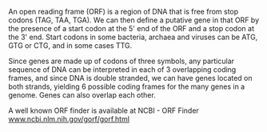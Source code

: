 
An open reading frame (ORF) is a region of DNA that is free from stop codons (TAG, TAA, TGA). We can then define a putative gene in that ORF by the presence of a start codon at the 5' end of the ORF and a stop codon at the 3' end. Start codons in some bacteria, archaea and viruses can be ATG, GTG or CTG, and in some cases TTG.  

Since genes are made up of codons of three symbols, any particular sequence of DNA can be interpreted in each of 3 overlapping coding frames, and since DNA is double stranded, we can have genes located on both strands, yielding 6 possible coding frames for the many genes in a genome.  Genes can also overlap each other.

A well known ORF finder is available at NCBI - ORF Finder www.ncbi.nlm.nih.gov/gorf/gorf.html
